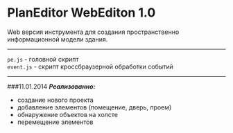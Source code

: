 PlanEditor WebEditon 1.0
===================

Web версия инструмента для создания пространственно информационной модели здания.

----------------

`pe.js` - головной скрипт <br>
`event.js` - скрипт кроссбраузерной обработки событий <br>

----------------

###11.01.2014
***Реализованно:***
+ создание нового проекта
+ добавление элементов (помещение, дверь, проем)
+ обнаружение объектов на холсте
+ перемещение элементов
